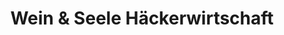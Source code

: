 ---
title: "Wein & Seele Häckerwirtschaft"
url: /thuengersheim/wein-und-seele-haeckerwirtschaft/
shop: Wein
---